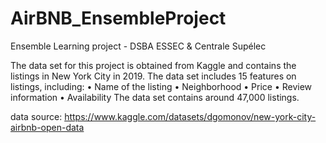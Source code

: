 # AirBNB_EnsembleProject
Ensemble Learning project - DSBA ESSEC & Centrale Supélec

The data set for this project is obtained from Kaggle and contains the listings in New York City in 2019. The data set includes 15 features on listings, including: • Name of the listing • Neighborhood • Price • Review information • Availability The data set contains around 47,000 listings.

data source: https://www.kaggle.com/datasets/dgomonov/new-york-city-airbnb-open-data
